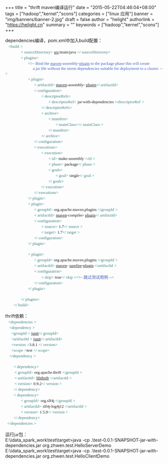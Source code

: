 +++
title = "thrift maven编译运行"
date = "2015-05-22T04:46:04+08:00"
tags = ["hadoop","kernel","scons"]
categories = ["linux 应用"]
banner = "img/banners/banner-2.jpg"
draft = false
author = "helight"
authorlink = "https://helight.cn"
summary = ""
keywords = ["hadoop","kernel","scons"]
+++

<div>dependencies编译，pom.xml中加入build配置：</div>
<div>
<div align="left"><span style="font-family: Consolas; font-size: small;">  </span><span style="color: #008080; font-family: Consolas; font-size: small;"> &lt;</span><span style="color: #3f7f7f; font-family: Consolas; font-size: small;">build</span> <span style="color: #008080; font-family: Consolas; font-size: small;">&gt;</span></div>
<div align="left"><span style="font-family: Consolas; font-size: small;">              </span> <span style="color: #008080; font-family: Consolas; font-size: small;">&lt;</span><span style="color: #3f7f7f; font-family: Consolas; font-size: small;"> sourceDirectory</span><span style="color: #008080; font-family: Consolas; font-size: small;">&gt;</span> <span style="font-family: Consolas; font-size: small;"><u>src</u>/main/java</span> <span style="color: #008080; font-family: Consolas; font-size: small;">&lt;/</span><span style="color: #3f7f7f; font-family: Consolas; font-size: small;"> sourceDirectory</span><span style="color: #008080; font-family: Consolas; font-size: small;">&gt;</span></div>
<div align="left"><span style="font-family: Consolas; font-size: small;">              </span> <span style="color: #008080; font-family: Consolas; font-size: small;">&lt;</span><span style="color: #3f7f7f; font-family: Consolas; font-size: small;"> plugins</span><span style="color: #008080; font-family: Consolas; font-size: small;">&gt;</span></div>
<div align="left"><span style="font-family: Consolas; font-size: small;">                     </span> <span style="color: #3f5fbf; font-family: Consolas; font-size: small;">&lt;!-- Bind the <u>maven</u>-assembly-<u>plugin</u> to the package phase this will create</span></div>
<div align="left"><span style="color: #3f5fbf; font-family: Consolas; font-size: small;">                           a jar file without the storm dependencies suitable for deployment to a cluster. --&gt;</span></div>
<div align="left"><span style="font-family: Consolas; font-size: small;">                     </span> <span style="color: #008080; font-family: Consolas; font-size: small;">&lt;</span><span style="color: #3f7f7f; font-family: Consolas; font-size: small;"> plugin</span><span style="color: #008080; font-family: Consolas; font-size: small;">&gt;</span></div>
<div align="left"><span style="font-family: Consolas; font-size: small;">                           </span> <span style="color: #008080; font-family: Consolas; font-size: small;">&lt;</span><span style="color: #3f7f7f; font-family: Consolas; font-size: small;"> artifactId</span><span style="color: #008080; font-family: Consolas; font-size: small;">&gt;</span> <span style="font-family: Consolas; font-size: small;"><u>maven</u>-assembly- <u>plugin</u></span><span style="color: #008080; font-family: Consolas; font-size: small;">&lt;/</span><span style="color: #3f7f7f; font-family: Consolas; font-size: small;"> artifactId</span><span style="color: #008080; font-family: Consolas; font-size: small;">&gt;</span></div>
<div align="left"><span style="font-family: Consolas; font-size: small;">                           </span> <span style="color: #008080; font-family: Consolas; font-size: small;">&lt;</span><span style="color: #3f7f7f; font-family: Consolas; font-size: small;"> configuration</span><span style="color: #008080; font-family: Consolas; font-size: small;">&gt;</span></div>
<div align="left"><span style="font-family: Consolas; font-size: small;">                                  </span> <span style="color: #008080; font-family: Consolas; font-size: small;">&lt;</span><span style="color: #3f7f7f; font-family: Consolas; font-size: small;"> descriptorRefs</span><span style="color: #008080; font-family: Consolas; font-size: small;">&gt;</span></div>
<div align="left"><span style="font-family: Consolas; font-size: small;">                                         </span> <span style="color: #008080; font-family: Consolas; font-size: small;">&lt;</span><span style="color: #3f7f7f; font-family: Consolas; font-size: small;"> descriptorRef</span><span style="color: #008080; font-family: Consolas; font-size: small;">&gt;</span> <span style="font-family: Consolas; font-size: small;">jar-with-dependencies</span><span style="color: #008080; font-family: Consolas; font-size: small;"> &lt;/</span><span style="color: #3f7f7f; font-family: Consolas; font-size: small;">descriptorRef</span> <span style="color: #008080; font-family: Consolas; font-size: small;">&gt;</span></div>
<div align="left"><span style="font-family: Consolas; font-size: small;">                                  </span> <span style="color: #008080; font-family: Consolas; font-size: small;">&lt;/</span><span style="color: #3f7f7f; font-family: Consolas; font-size: small;"> descriptorRefs</span><span style="color: #008080; font-family: Consolas; font-size: small;">&gt;</span></div>
<div align="left"><span style="font-family: Consolas; font-size: small;">                                  </span> <span style="color: #008080; font-family: Consolas; font-size: small;">&lt;</span><span style="color: #3f7f7f; font-family: Consolas; font-size: small;"> archive</span><span style="color: #008080; font-family: Consolas; font-size: small;">&gt;</span></div>
<div align="left"><span style="font-family: Consolas; font-size: small;">                                         </span> <span style="color: #008080; font-family: Consolas; font-size: small;">&lt;</span><span style="color: #3f7f7f; font-family: Consolas; font-size: small;"> manifest</span><span style="color: #008080; font-family: Consolas; font-size: small;">&gt;</span></div>
<div align="left"><span style="font-family: Consolas; font-size: small;">                                                </span> <span style="color: #008080; font-family: Consolas; font-size: small;">&lt;</span><span style="color: #3f7f7f; font-family: Consolas; font-size: small;"> mainClass</span><span style="color: #008080; font-family: Consolas; font-size: small;">&gt;&lt;/</span> <span style="color: #3f7f7f; font-family: Consolas; font-size: small;">mainClass</span><span style="color: #008080; font-family: Consolas; font-size: small;"> &gt;</span></div>
<div align="left"><span style="font-family: Consolas; font-size: small;">                                         </span> <span style="color: #008080; font-family: Consolas; font-size: small;">&lt;/</span><span style="color: #3f7f7f; font-family: Consolas; font-size: small;"> manifest</span><span style="color: #008080; font-family: Consolas; font-size: small;">&gt;</span></div>
<div align="left"><span style="font-family: Consolas; font-size: small;">                                  </span> <span style="color: #008080; font-family: Consolas; font-size: small;">&lt;/</span><span style="color: #3f7f7f; font-family: Consolas; font-size: small;"> archive</span><span style="color: #008080; font-family: Consolas; font-size: small;">&gt;</span></div>
<div align="left"><span style="font-family: Consolas; font-size: small;">                           </span> <span style="color: #008080; font-family: Consolas; font-size: small;">&lt;/</span><span style="color: #3f7f7f; font-family: Consolas; font-size: small;"> configuration</span><span style="color: #008080; font-family: Consolas; font-size: small;">&gt;</span></div>
<div align="left"><span style="font-family: Consolas; font-size: small;">                           </span> <span style="color: #008080; font-family: Consolas; font-size: small;">&lt;</span><span style="color: #3f7f7f; font-family: Consolas; font-size: small;"> executions</span><span style="color: #008080; font-family: Consolas; font-size: small;">&gt;</span></div>
<div align="left"><span style="font-family: Consolas; font-size: small;">                                  </span> <span style="color: #008080; font-family: Consolas; font-size: small;">&lt;</span><span style="color: #3f7f7f; font-family: Consolas; font-size: small;"> execution</span><span style="color: #008080; font-family: Consolas; font-size: small;">&gt;</span></div>
<div align="left"><span style="font-family: Consolas; font-size: small;">                                         </span> <span style="color: #008080; font-family: Consolas; font-size: small;">&lt;</span><span style="color: #3f7f7f; font-family: Consolas; font-size: small;"> id</span><span style="color: #008080; font-family: Consolas; font-size: small;">&gt;</span> <span style="font-family: Consolas; font-size: small;">make-assembly</span><span style="color: #008080; font-family: Consolas; font-size: small;"> &lt;/</span><span style="color: #3f7f7f; font-family: Consolas; font-size: small;">id</span> <span style="color: #008080; font-family: Consolas; font-size: small;">&gt;</span></div>
<div align="left"><span style="font-family: Consolas; font-size: small;">                                         </span> <span style="color: #008080; font-family: Consolas; font-size: small;">&lt;</span><span style="color: #3f7f7f; font-family: Consolas; font-size: small;"> phase</span><span style="color: #008080; font-family: Consolas; font-size: small;">&gt;</span> <span style="font-family: Consolas; font-size: small;">package</span><span style="color: #008080; font-family: Consolas; font-size: small;">&lt;/</span> <span style="color: #3f7f7f; font-family: Consolas; font-size: small;">phase</span><span style="color: #008080; font-family: Consolas; font-size: small;"> &gt;</span></div>
<div align="left"><span style="font-family: Consolas; font-size: small;">                                         </span> <span style="color: #008080; font-family: Consolas; font-size: small;">&lt;</span><span style="color: #3f7f7f; font-family: Consolas; font-size: small;"> goals</span><span style="color: #008080; font-family: Consolas; font-size: small;">&gt;</span></div>
<div align="left"><span style="font-family: Consolas; font-size: small;">                                                </span> <span style="color: #008080; font-family: Consolas; font-size: small;">&lt;</span><span style="color: #3f7f7f; font-family: Consolas; font-size: small;"> goal</span><span style="color: #008080; font-family: Consolas; font-size: small;">&gt;</span> <span style="font-family: Consolas; font-size: small;">single</span><span style="color: #008080; font-family: Consolas; font-size: small;">&lt;/</span> <span style="color: #3f7f7f; font-family: Consolas; font-size: small;">goal</span><span style="color: #008080; font-family: Consolas; font-size: small;"> &gt;</span></div>
<div align="left"><span style="font-family: Consolas; font-size: small;">                                         </span> <span style="color: #008080; font-family: Consolas; font-size: small;">&lt;/</span><span style="color: #3f7f7f; font-family: Consolas; font-size: small;"> goals</span><span style="color: #008080; font-family: Consolas; font-size: small;">&gt;</span></div>
<div align="left"><span style="font-family: Consolas; font-size: small;">                                  </span> <span style="color: #008080; font-family: Consolas; font-size: small;">&lt;/</span><span style="color: #3f7f7f; font-family: Consolas; font-size: small;"> execution</span><span style="color: #008080; font-family: Consolas; font-size: small;">&gt;</span></div>
<div align="left"><span style="font-family: Consolas; font-size: small;">                           </span> <span style="color: #008080; font-family: Consolas; font-size: small;">&lt;/</span><span style="color: #3f7f7f; font-family: Consolas; font-size: small;"> executions</span><span style="color: #008080; font-family: Consolas; font-size: small;">&gt;</span></div>
<div align="left"><span style="font-family: Consolas; font-size: small;">                     </span> <span style="color: #008080; font-family: Consolas; font-size: small;">&lt;/</span><span style="color: #3f7f7f; font-family: Consolas; font-size: small;"> plugin</span><span style="color: #008080; font-family: Consolas; font-size: small;">&gt;</span></div>
<div align="left"><span style="font-family: Consolas; font-size: small;">                     </span> <span style="color: #008080; font-family: Consolas; font-size: small;">&lt;</span><span style="color: #3f7f7f; font-family: Consolas; font-size: small;"> plugin</span><span style="color: #008080; font-family: Consolas; font-size: small;">&gt;</span></div>
<div align="left"><span style="font-family: Consolas; font-size: small;">                           </span> <span style="color: #008080; font-family: Consolas; font-size: small;">&lt;</span><span style="color: #3f7f7f; font-family: Consolas; font-size: small;"> groupId</span><span style="color: #008080; font-family: Consolas; font-size: small;">&gt;</span> <span style="font-family: Consolas; font-size: small;">org.apache.maven.plugins</span><span style="color: #008080; font-family: Consolas; font-size: small;"> &lt;/</span><span style="color: #3f7f7f; font-family: Consolas; font-size: small;">groupId</span> <span style="color: #008080; font-family: Consolas; font-size: small;">&gt;</span></div>
<div align="left"><span style="font-family: Consolas; font-size: small;">                           </span> <span style="color: #008080; font-family: Consolas; font-size: small;">&lt;</span><span style="color: #3f7f7f; font-family: Consolas; font-size: small;"> artifactId</span><span style="color: #008080; font-family: Consolas; font-size: small;">&gt;</span> <span style="font-family: Consolas; font-size: small;"><u>maven</u>-compiler- <u>plugin</u></span><span style="color: #008080; font-family: Consolas; font-size: small;">&lt;/</span><span style="color: #3f7f7f; font-family: Consolas; font-size: small;"> artifactId</span><span style="color: #008080; font-family: Consolas; font-size: small;">&gt;</span></div>
<div align="left"><span style="font-family: Consolas; font-size: small;">                           </span> <span style="color: #008080; font-family: Consolas; font-size: small;">&lt;</span><span style="color: #3f7f7f; font-family: Consolas; font-size: small;"> configuration</span><span style="color: #008080; font-family: Consolas; font-size: small;">&gt;</span></div>
<div align="left"><span style="font-family: Consolas; font-size: small;">                                  </span> <span style="color: #008080; font-family: Consolas; font-size: small;">&lt;</span><span style="color: #3f7f7f; font-family: Consolas; font-size: small;"> source</span><span style="color: #008080; font-family: Consolas; font-size: small;">&gt;</span> <span style="font-family: Consolas; font-size: small;">1.7</span><span style="color: #008080; font-family: Consolas; font-size: small;">&lt;/</span> <span style="color: #3f7f7f; font-family: Consolas; font-size: small;">source</span><span style="color: #008080; font-family: Consolas; font-size: small;"> &gt;</span></div>
<div align="left"><span style="font-family: Consolas; font-size: small;">                                  </span> <span style="color: #008080; font-family: Consolas; font-size: small;">&lt;</span><span style="color: #3f7f7f; font-family: Consolas; font-size: small;"> target</span><span style="color: #008080; font-family: Consolas; font-size: small;">&gt;</span> <span style="font-family: Consolas; font-size: small;">1.7</span><span style="color: #008080; font-family: Consolas; font-size: small;">&lt;/</span> <span style="color: #3f7f7f; font-family: Consolas; font-size: small;">target</span><span style="color: #008080; font-family: Consolas; font-size: small;"> &gt;</span></div>
<div align="left"><span style="font-family: Consolas; font-size: small;">                           </span> <span style="color: #008080; font-family: Consolas; font-size: small;">&lt;/</span><span style="color: #3f7f7f; font-family: Consolas; font-size: small;"> configuration</span><span style="color: #008080; font-family: Consolas; font-size: small;">&gt;</span></div>
<div align="left"><span style="font-family: Consolas; font-size: small;">                     </span> <span style="color: #008080; font-family: Consolas; font-size: small;">&lt;/</span><span style="color: #3f7f7f; font-family: Consolas; font-size: small;"> plugin</span><span style="color: #008080; font-family: Consolas; font-size: small;">&gt;</span></div>
<div align="left"><span style="color: #010101; font-family: Consolas; font-size: small;"> </span></div>
<div align="left"><span style="font-family: Consolas; font-size: small;">                     </span> <span style="color: #008080; font-family: Consolas; font-size: small;">&lt;</span><span style="color: #3f7f7f; font-family: Consolas; font-size: small;"> plugin</span><span style="color: #008080; font-family: Consolas; font-size: small;">&gt;</span></div>
<div align="left"><span style="font-family: Consolas; font-size: small;">                           </span> <span style="color: #008080; font-family: Consolas; font-size: small;">&lt;</span><span style="color: #3f7f7f; font-family: Consolas; font-size: small;"> groupId</span><span style="color: #008080; font-family: Consolas; font-size: small;">&gt;</span> <span style="font-family: Consolas; font-size: small;">org.apache.maven.plugins</span><span style="color: #008080; font-family: Consolas; font-size: small;"> &lt;/</span><span style="color: #3f7f7f; font-family: Consolas; font-size: small;">groupId</span> <span style="color: #008080; font-family: Consolas; font-size: small;">&gt;</span></div>
<div align="left"><span style="font-family: Consolas; font-size: small;">                           </span> <span style="color: #008080; font-family: Consolas; font-size: small;">&lt;</span><span style="color: #3f7f7f; font-family: Consolas; font-size: small;"> artifactId</span><span style="color: #008080; font-family: Consolas; font-size: small;">&gt;</span> <span style="font-family: Consolas; font-size: small;"><u>maven</u>- <u>surefire</u>-<u>plugin</u></span><span style="color: #008080; font-family: Consolas; font-size: small;"> &lt;/</span><span style="color: #3f7f7f; font-family: Consolas; font-size: small;">artifactId</span> <span style="color: #008080; font-family: Consolas; font-size: small;">&gt;</span></div>
<div align="left"><span style="font-family: Consolas; font-size: small;">                           </span> <span style="color: #008080; font-family: Consolas; font-size: small;">&lt;</span><span style="color: #3f7f7f; font-family: Consolas; font-size: small;"> configuration</span><span style="color: #008080; font-family: Consolas; font-size: small;">&gt;</span></div>
<div align="left"><span style="font-family: Consolas; font-size: small;">                                  </span> <span style="color: #008080; font-family: Consolas; font-size: small;">&lt;</span><span style="color: #3f7f7f; font-family: Consolas; font-size: small;"> skip</span><span style="color: #008080; font-family: Consolas; font-size: small;">&gt;</span> <span style="font-family: Consolas; font-size: small;">true</span><span style="color: #008080; font-family: Consolas; font-size: small;">&lt;/</span> <span style="color: #3f7f7f; font-family: Consolas; font-size: small;">skip</span><span style="color: #008080; font-family: Consolas; font-size: small;"> &gt;</span><span style="color: #3f5fbf; font-family: Consolas; font-size: small;">&lt;!-- 跳过测试用例 --&gt;</span></div>
<div align="left"><span style="font-family: Consolas; font-size: small;">                           </span> <span style="color: #008080; font-family: Consolas; font-size: small;">&lt;/</span><span style="color: #3f7f7f; font-family: Consolas; font-size: small;"> configuration</span><span style="color: #008080; font-family: Consolas; font-size: small;">&gt;</span></div>
<div align="left"><span style="font-family: Consolas; font-size: small;">                     </span> <span style="color: #008080; font-family: Consolas; font-size: small;">&lt;/</span><span style="color: #3f7f7f; font-family: Consolas; font-size: small;"> plugin</span><span style="color: #008080; font-family: Consolas; font-size: small;">&gt;</span></div>
<div align="left"><span style="color: #010101; font-family: Consolas; font-size: small;"> </span></div>
<div align="left"><span style="font-family: Consolas; font-size: small;">              </span> <span style="color: #008080; font-family: Consolas; font-size: small;">&lt;/</span><span style="color: #3f7f7f; font-family: Consolas; font-size: small;"> plugins</span><span style="color: #008080; font-family: Consolas; font-size: small;">&gt;</span></div>
<div align="left"><span style="font-family: Consolas; font-size: small;">       </span> <span style="color: #008080; font-family: Consolas; font-size: small;">&lt;/</span><span style="color: #3f7f7f; font-family: Consolas; font-size: small;"> build</span><span style="color: #008080; font-family: Consolas; font-size: small;">&gt;</span></div>
</div>
<div align="left"><span style="color: #008080; font-family: Consolas; font-size: small;"> </span></div>
<div>thrift依赖：</div>
<div>
<div align="left"><span style="font-family: Consolas; font-size: small;">  </span><span style="color: #008080; font-family: Consolas; font-size: small;"> &lt;</span><span style="color: #3f7f7f; font-family: Consolas; font-size: small;">dependencies</span> <span style="color: #008080; font-family: Consolas; font-size: small;">&gt;</span></div>
<div align="left"><span style="font-family: Consolas; font-size: small;">    </span><span style="color: #008080; font-family: Consolas; font-size: small;">&lt;</span><span style="color: #3f7f7f; font-family: Consolas; font-size: small;">dependency</span> <span style="color: #008080; font-family: Consolas; font-size: small;">&gt;</span></div>
<div align="left"><span style="font-family: Consolas; font-size: small;">      </span><span style="color: #008080; font-family: Consolas; font-size: small;">&lt;</span><span style="color: #3f7f7f; font-family: Consolas; font-size: small;">groupId</span> <span style="color: #008080; font-family: Consolas; font-size: small;">&gt;</span><span style="font-family: Consolas; font-size: small;"> <u>junit</u></span><span style="color: #008080; font-family: Consolas; font-size: small;">&lt;/</span><span style="color: #3f7f7f; font-family: Consolas; font-size: small;"> groupId</span><span style="color: #008080; font-family: Consolas; font-size: small;">&gt;</span></div>
<div align="left"><span style="font-family: Consolas; font-size: small;">      </span><span style="color: #008080; font-family: Consolas; font-size: small;">&lt;</span><span style="color: #3f7f7f; font-family: Consolas; font-size: small;">artifactId</span> <span style="color: #008080; font-family: Consolas; font-size: small;">&gt;</span><span style="font-family: Consolas; font-size: small;"> <u>junit</u></span><span style="color: #008080; font-family: Consolas; font-size: small;">&lt;/</span><span style="color: #3f7f7f; font-family: Consolas; font-size: small;"> artifactId</span><span style="color: #008080; font-family: Consolas; font-size: small;">&gt;</span></div>
<div align="left"><span style="font-family: Consolas; font-size: small;">      </span><span style="color: #008080; font-family: Consolas; font-size: small;">&lt;</span><span style="color: #3f7f7f; font-family: Consolas; font-size: small;">version</span> <span style="color: #008080; font-family: Consolas; font-size: small;">&gt;</span><span style="font-family: Consolas; font-size: small;">3.8.1</span> <span style="color: #008080; font-family: Consolas; font-size: small;">&lt;/</span><span style="color: #3f7f7f; font-family: Consolas; font-size: small;"> version</span><span style="color: #008080; font-family: Consolas; font-size: small;">&gt;</span></div>
<div align="left"><span style="font-family: Consolas; font-size: small;">      </span><span style="color: #008080; font-family: Consolas; font-size: small;">&lt;</span><span style="color: #3f7f7f; font-family: Consolas; font-size: small;">scope</span> <span style="color: #008080; font-family: Consolas; font-size: small;">&gt;</span><span style="font-family: Consolas; font-size: small;">test</span> <span style="color: #008080; font-family: Consolas; font-size: small;">&lt;/</span><span style="color: #3f7f7f; font-family: Consolas; font-size: small;"> scope</span><span style="color: #008080; font-family: Consolas; font-size: small;">&gt;</span></div>
<div align="left"><span style="font-family: Consolas; font-size: small;">    </span><span style="color: #008080; font-family: Consolas; font-size: small;">&lt;/</span><span style="color: #3f7f7f; font-family: Consolas; font-size: small;">dependency</span> <span style="color: #008080; font-family: Consolas; font-size: small;">&gt;</span></div>
<div align="left"><span style="font-family: Consolas; font-size: small;">   </span></div>
<div align="left"><span style="font-family: Consolas; font-size: small;">       </span> <span style="color: #008080; font-family: Consolas; font-size: small;">&lt;</span><span style="color: #3f7f7f; font-family: Consolas; font-size: small;"> dependency</span><span style="color: #008080; font-family: Consolas; font-size: small;">&gt;</span></div>
<div align="left"><span style="font-family: Consolas; font-size: small;">         </span><span style="color: #008080; font-family: Consolas; font-size: small;">&lt;</span><span style="color: #3f7f7f; font-family: Consolas; font-size: small;"> groupId</span><span style="color: #008080; font-family: Consolas; font-size: small;">&gt;</span> <span style="font-family: Consolas; font-size: small;">org.apache.thrift</span><span style="color: #008080; font-family: Consolas; font-size: small;"> &lt;/</span><span style="color: #3f7f7f; font-family: Consolas; font-size: small;">groupId</span> <span style="color: #008080; font-family: Consolas; font-size: small;">&gt;</span></div>
<div align="left"><span style="font-family: Consolas; font-size: small;">         </span><span style="color: #008080; font-family: Consolas; font-size: small;">&lt;</span><span style="color: #3f7f7f; font-family: Consolas; font-size: small;"> artifactId</span><span style="color: #008080; font-family: Consolas; font-size: small;">&gt;</span> <span style="font-family: Consolas; font-size: small;"><u>libthrift</u></span><span style="color: #008080; font-family: Consolas; font-size: small;"> &lt;/</span><span style="color: #3f7f7f; font-family: Consolas; font-size: small;">artifactId</span> <span style="color: #008080; font-family: Consolas; font-size: small;">&gt;</span></div>
<div align="left"><span style="font-family: Consolas; font-size: small;">         </span><span style="color: #008080; font-family: Consolas; font-size: small;">&lt;</span><span style="color: #3f7f7f; font-family: Consolas; font-size: small;"> version</span><span style="color: #008080; font-family: Consolas; font-size: small;">&gt;</span> <span style="font-family: Consolas; font-size: small;">0.9.2</span><span style="color: #008080; font-family: Consolas; font-size: small;">&lt;/</span> <span style="color: #3f7f7f; font-family: Consolas; font-size: small;">version</span><span style="color: #008080; font-family: Consolas; font-size: small;"> &gt;</span></div>
<div align="left"><span style="font-family: Consolas; font-size: small;">       </span> <span style="color: #008080; font-family: Consolas; font-size: small;">&lt;/</span><span style="color: #3f7f7f; font-family: Consolas; font-size: small;"> dependency</span><span style="color: #008080; font-family: Consolas; font-size: small;">&gt;</span></div>
<div align="left"><span style="font-family: Consolas; font-size: small;">       </span> <span style="color: #008080; font-family: Consolas; font-size: small;">&lt;</span><span style="color: #3f7f7f; font-family: Consolas; font-size: small;"> dependency</span><span style="color: #008080; font-family: Consolas; font-size: small;">&gt;</span></div>
<div align="left"><span style="font-family: Consolas; font-size: small;">              </span> <span style="color: #008080; font-family: Consolas; font-size: small;">&lt;</span><span style="color: #3f7f7f; font-family: Consolas; font-size: small;"> groupId</span><span style="color: #008080; font-family: Consolas; font-size: small;">&gt;</span> <span style="font-family: Consolas; font-size: small;">org.slf4j</span><span style="color: #008080; font-family: Consolas; font-size: small;"> &lt;/</span><span style="color: #3f7f7f; font-family: Consolas; font-size: small;">groupId</span> <span style="color: #008080; font-family: Consolas; font-size: small;">&gt;</span></div>
<div align="left"><span style="font-family: Consolas; font-size: small;">              </span> <span style="color: #008080; font-family: Consolas; font-size: small;">&lt;</span><span style="color: #3f7f7f; font-family: Consolas; font-size: small;"> artifactId</span><span style="color: #008080; font-family: Consolas; font-size: small;">&gt;</span> <span style="font-family: Consolas; font-size: small;">slf4j-log4j12</span><span style="color: #008080; font-family: Consolas; font-size: small;"> &lt;/</span><span style="color: #3f7f7f; font-family: Consolas; font-size: small;">artifactId</span> <span style="color: #008080; font-family: Consolas; font-size: small;">&gt;</span></div>
<div align="left"><span style="font-family: Consolas; font-size: small;">              </span> <span style="color: #008080; font-family: Consolas; font-size: small;">&lt;</span><span style="color: #3f7f7f; font-family: Consolas; font-size: small;"> version</span><span style="color: #008080; font-family: Consolas; font-size: small;">&gt;</span> <span style="font-family: Consolas; font-size: small;">1.5.8</span><span style="color: #008080; font-family: Consolas; font-size: small;">&lt;/</span> <span style="color: #3f7f7f; font-family: Consolas; font-size: small;">version</span><span style="color: #008080; font-family: Consolas; font-size: small;"> &gt;</span></div>
<div align="left"><span style="font-family: Consolas; font-size: small;">       </span> <span style="color: #008080; font-family: Consolas; font-size: small;">&lt;/</span><span style="color: #3f7f7f; font-family: Consolas; font-size: small;"> dependency</span><span style="color: #008080; font-family: Consolas; font-size: small;">&gt;</span></div>
<div align="left"><span style="font-family: Consolas; font-size: small;">  </span><span style="color: #008080; font-family: Consolas; font-size: small;">&lt;/</span><span style="color: #3f7f7f; font-family: Consolas; font-size: small;">dependencies</span> <span style="color: #008080; font-family: Consolas; font-size: small;">&gt;</span></div>
</div>
<div align="left"><span style="color: #008080; font-family: Consolas; font-size: small;"> </span></div>
<div align="left"><span style="font-family: Consolas;">运行jar包：</span></div>
<div align="left">E:\idata_spark_work\test\target&gt;java -cp .\test-0.0.1-SNAPSHOT-jar-with-dependencies.jar org.zhwen.test.HelloServerDemo</div>
E:\idata_spark_work\test\target&gt;java -cp .\test-0.0.1-SNAPSHOT-jar-with-dependencies.jar org.zhwen.test.HelloClientDemo